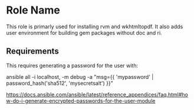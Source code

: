 Role Name
=========

This role is primarly used for installing rvm and wkhtmltopdf.  It also adds user environment for building gem packages without doc and ri.

Requirements
------------
This requires generating a password for the user with:

ansible all -i localhost, -m debug -a "msg={{ 'mypassword' | password_hash('sha512', 'mysecretsalt') }}"

https://docs.ansible.com/ansible/latest/reference_appendices/faq.html#how-do-i-generate-encrypted-passwords-for-the-user-module

